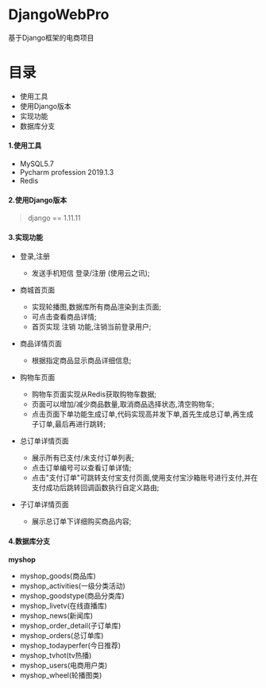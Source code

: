 # DjangoWebPro
基于Django框架的电商项目

# 目录
  - 使用工具
  - 使用Django版本
  - 实现功能
  - 数据库分支
  

#### 1.使用工具
- MySQL5.7
- Pycharm profession 2019.1.3
- Redis

#### 2.使用Django版本
> django == 1.11.11

#### 3.实现功能
- 登录,注册
  - 发送手机短信 登录/注册 (使用云之讯);
  
- 商城首页面
  - 实现轮播图,数据库所有商品渲染到主页面;
  - 可点击查看商品详情;
  - 首页实现 注销 功能,注销当前登录用户;
  
- 商品详情页面
  - 根据指定商品显示商品详细信息;
  
- 购物车页面
  - 购物车页面实现从Redis获取购物车数据;
  - 页面可以增加/减少商品数量,取消商品选择状态,清空购物车;
  - 点击页面下单功能生成订单,代码实现高并发下单,首先生成总订单,再生成子订单,最后再进行跳转;
  
- 总订单详情页面
  - 展示所有已支付/未支付订单列表;
  - 点击订单编号可以查看订单详情;
  - 点击"支付订单"可跳转支付宝支付页面,使用支付宝沙箱账号进行支付,并在支付成功后跳转回调函数执行自定义路由;
  
- 子订单详情页面
  - 展示总订单下详细购买商品内容;
  
#### 4.数据库分支
**myshop**
  - myshop_goods(商品库)
  - myshop_activities(一级分类活动)
  - myshop_goodstype(商品分类库)
  - myshop_livetv(在线直播库)
  - myshop_news(新闻库)
  - myshop_order_detail(子订单库)
  - myshop_orders(总订单库)
  - myshop_todayperfer(今日推荐)
  - myshop_tvhot(tv热播)
  - myshop_users(电商用户类)
  - myshop_wheel(轮播图类)
